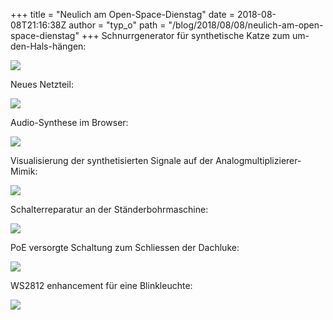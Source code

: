 +++
title = "Neulich am Open-Space-Dienstag"
date = 2018-08-08T21:16:38Z
author = "typ_o"
path = "/blog/2018/08/08/neulich-am-open-space-dienstag"
+++
Schnurrgenerator für synthetische Katze zum um-den-Hals-hängen:  
  
[![](https://flipdot.org/blog/uploads/20180710_195432.serendipityThumb.jpg)](https://flipdot.org/blog/uploads/20180710_195432.jpg)  
  
Neues Netzteil:  
  
[![](https://flipdot.org/blog/uploads/20180710_195112.serendipityThumb.jpg)](https://flipdot.org/blog/uploads/20180710_195112.jpg)  
  
Audio-Synthese im Browser:  
  
[![](https://flipdot.org/blog/uploads/20180710_194740.serendipityThumb.jpg)](https://flipdot.org/blog/uploads/20180710_194740.jpg)  
  
Visualisierung der synthetisierten Signale auf der
Analogmultiplizierer-Mimik:  
  
[![](https://flipdot.org/blog/uploads/20180710_194711.serendipityThumb.jpg)](https://flipdot.org/blog/uploads/20180710_194711.jpg)  
  
Schalterreparatur an der Ständerbohrmaschine:  
  
[![](https://flipdot.org/blog/uploads/20180710_195028.serendipityThumb.jpg)](https://flipdot.org/blog/uploads/20180710_195028.jpg)  
  
PoE versorgte Schaltung zum Schliessen der Dachluke:  
  
[![](https://flipdot.org/blog/uploads/20180710_194913.serendipityThumb.jpg)](https://flipdot.org/blog/uploads/20180710_194913.jpg)  
  
WS2812 enhancement für eine Blinkleuchte:  
  
[![](https://flipdot.org/blog/uploads/20180710_194650.serendipityThumb.jpg)](https://flipdot.org/blog/uploads/20180710_194650.jpg)
